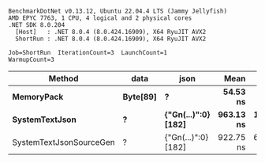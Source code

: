 ```

BenchmarkDotNet v0.13.12, Ubuntu 22.04.4 LTS (Jammy Jellyfish)
AMD EPYC 7763, 1 CPU, 4 logical and 2 physical cores
.NET SDK 8.0.204
  [Host]   : .NET 8.0.4 (8.0.424.16909), X64 RyuJIT AVX2
  ShortRun : .NET 8.0.4 (8.0.424.16909), X64 RyuJIT AVX2

Job=ShortRun  IterationCount=3  LaunchCount=1  
WarmupCount=3  

```
| Method                  | data     | json                | Mean      | Error     | StdDev   | Min       | Max       | Gen0   | Allocated |
|------------------------ |--------- |-------------------- |----------:|----------:|---------:|----------:|----------:|-------:|----------:|
| **MemoryPack**              | **Byte[89]** | **?**                   |  **54.53 ns** |  **2.630 ns** | **0.144 ns** |  **54.43 ns** |  **54.69 ns** | **0.0012** |     **104 B** |
| **SystemTextJson**          | **?**        | **{&quot;Gn(...)&quot;:0} [182]** | **963.13 ns** | **12.531 ns** | **0.687 ns** | **962.67 ns** | **963.92 ns** |      **-** |     **104 B** |
| SystemTextJsonSourceGen | ?        | {&quot;Gn(...)&quot;:0} [182] | 922.75 ns | 65.357 ns | 3.582 ns | 920.52 ns | 926.88 ns |      - |     104 B |
